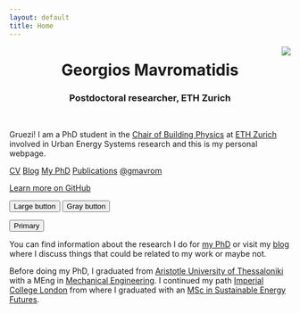 ```yaml
---
layout: default
title: Home
---
```


<!-- <img style="float: right;" src="https://s.gravatar.com/avatar/f4d99d27a868f6337e9da141ef0d0c08?s=80">-->
<img align="right" src="https://s.gravatar.com/avatar/f4d99d27a868f6337e9da141ef0d0c08?s=80">

<center> <h1>Georgios Mavromatidis</h1> </center>

<center> <h3>Postdoctoral researcher, ETH Zurich</h3> </center>

<center><p class="social-icons">
      <a href="https:// scholar.google.ch/citations?user=ki0AOEEAAAAJ&hl=en" target="_blank"><i class="fa fa-graduation-cap fa-2x"></i></a> &nbsp; &nbsp; &nbsp;
      <a href="https://www.linkedin.com/in/gmavrom" target="_blank"><i class="fa fa-linkedin fa-2x"></i></a> &nbsp;
      <a href="https://twitter.com/gmavrom" target="_blank"><i class="fa fa-twitter fa-2x"></i></a> &nbsp;
      <a href="https://github.com/gmavrom" target="_blank"><i class="fa fa-github fa-2x"></i></a> &nbsp;
</p></center>

Gruezi! I am a PhD student in the [Chair of Building Physics][] at [ETH Zurich][] involved in Urban Energy Systems research and this is my personal webpage.

<p>
  <a href="http://mavromatidis.me/cv/" class="btn">CV</a>
  <a href="http://mavromatidis.me/blog/" class="btn">Blog</a>
  <a href="http://mavromatidis.me/my-phd/" class="btn">My PhD</a>
  <a href="http://mavromatidis.me/publications/" class="btn">Publications</a>
  <a href="http://demo.getpoole.com" class="btn"><i class="fa fa-twitter"></i>  @gmavrom</a>
</p>

<a href="https://github.com/poole/poole" class="btn">Learn more on GitHub</a>

<button type="button" class="btn btn-primary">Large button</button>
<button type="button" class="btn btn-secondary btn-lg">Gray button</button>

<button type="button" class="btn btn-primary">Primary</button>

You can find information about the research I do for [my PhD][] or visit my [blog][] where I discuss things that could be related to my work or maybe not.

Before doing my PhD, I graduated from [Aristotle University of Thessaloniki][] with a MEng in [Mechanical Engineering][]. I continued my path [Imperial College London][] from where I graduated with an [MSc in Sustainable Energy Futures][].

<!-- This website uses <a href="http://jekyllrb.com/">jekyll</a>, <a href="http://getpoole.com">poole</a> and the <a href="http://hyde.getpoole.com/">hyde</a> theme. Logo courtesy of <a href="http://katlab.github.com">kat</a>.
Hosted on <a href="https://pages.github.com/">Github Pages</a>. Domain by <a href="https://iwantmyname.com">iwantmyname</a>. -->

[Chair of Building Physics]: http://carmeliet.arch.ethz.ch/
[ETH Zurich]: https://www.ethz.ch/en.html
[Aristotle University of Thessaloniki]: http://www.auth.gr/
[Mechanical Engineering]: http://www.meng.auth.gr/
[Imperial College London]: http://www.imperial.ac.uk/
[MSc in Sustainable Energy Futures]: https://www.imperial.ac.uk/energy-futures-lab/our-msc/
[my PhD]: http://mavromatidis.me/my-phd
[blog]: http://mavromatidis.me/blog
